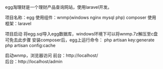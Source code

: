 egg淘理财是一个理财产品查询网站，使用laravel开发。

项目名称：egg
使用组件：wnmp(windows nginx mysql php) composer 
使用框架：laravel

项目启动
将egg.sql导入egg数据库，windows环境下可以将wnmp.7z解压至c盘可免去此步骤
安装composer后，egg上运行命令：
php artisan key:generate 
php artisan config:cache

启动wnmp，浏览器访问
前台：http://localhost/  
后台：http://localhost/admin



